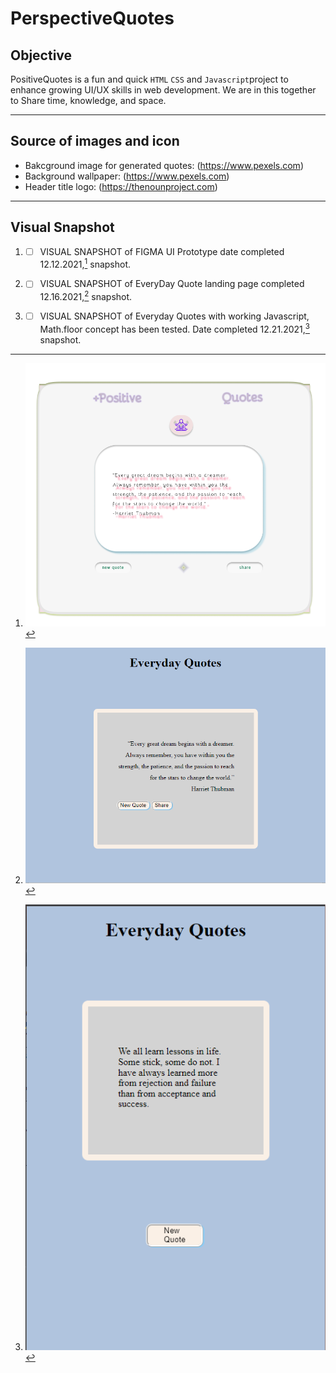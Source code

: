 # PerspectiveQuotes

## Objective

PositiveQuotes is a fun and quick <code>HTML</code> <code>CSS</code> and <code>Javascript</code>project to enhance growing UI/UX skills in web development. 
We are in this together to Share time, knowledge, and space.

---
## Source of images and icon
- Bakcground image for generated quotes: (https://www.pexels.com)
- Background wallpaper: (https://www.pexels.com)
- Header title logo: (https://thenounproject.com)

---
## Visual Snapshot
1. - [ ] VISUAL SNAPSHOT of FIGMA UI Prototype date completed 12.12.2021,[^1] snapshot.
[^1]: ![UI snapshot](https://github.com/TWOdunlami/PerspectiveQuotes/blob/localdev/images/figma.png)
2. - [ ] VISUAL SNAPSHOT of EveryDay Quote landing page completed 12.16.2021,[^2] snapshot.
[^2]: ![UI snapshot](https://github.com/TWOdunlami/PerspectiveQuotes/blob/localdev/images/snapshot12162021.png)
3. - [ ] VISUAL SNAPSHOT of Everyday Quotes with working Javascript, Math.floor concept has been tested. Date completed 12.21.2021,[^3] snapshot.
[^3]: ![UI snapshot](https://github.com/TWOdunlami/PerspectiveQuotes/blob/localdev/images/snapshot12212021.png)